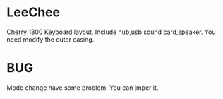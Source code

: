 # LeeChee
Cherry 1800 Keyboard layout.
Include hub,usb sound card,speaker.
You need modify the outer casing.
# BUG
Mode change have some problem.
You can jmper it.
